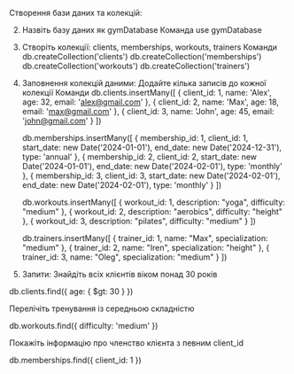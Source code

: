 Створення бази даних та колекцій:


2. Назвіть базу даних як gymDatabase
   Команда
   use gymDatabase
3. Створіть колекції: clients, memberships, workouts, trainers
Команди
   db.createCollection('clients')
   db.createCollection('memberships')
   db.createCollection('workouts')
   db.createCollection('trainers')

5. Заповнення колекцій даними:
Додайте кілька записів до кожної колекції
Команди
   db.clients.insertMany([
   { client_id: 1, name: 'Alex', age: 32, email: 'alex@gmail.com' },
   { client_id: 2, name: 'Max', age: 18, email: 'max@gmail.com' },
   { client_id: 3, name: 'John', age: 45, email: 'john@gmail.com' }
   ])

    db.memberships.insertMany([
    { membership_id: 1, client_id: 1, start_date: new Date('2024-01-01'), end_date: new Date('2024-12-31'), type: 'annual' },
    { membership_id: 2, client_id: 2, start_date: new Date('2024-01-01'), end_date: new Date('2024-02-01'), type: 'monthly' },
    { membership_id: 3, client_id: 3, start_date: new Date('2024-02-01'), end_date: new Date('2024-02-01'), type: 'monthly' }
    ])

   db.workouts.insertMany([
   { workout_id: 1, description: "yoga", difficulty: "medium" },
   { workout_id: 2, description: "aerobics", difficulty: "height" },
   { workout_id: 3, description: "pilates", difficulty: "medium" }
   ])

   db.trainers.insertMany([
   { trainer_id: 1, name: "Max", specialization: "medium" },
   { trainer_id: 2, name: "Iren", specialization: "height" },
   { trainer_id: 3, name: "Oleg", specialization: "medium" }
   ])

6. Запити:
Знайдіть всіх клієнтів віком понад 30 років

db.clients.find({ age: { $gt: 30 } })

Перелічіть тренування із середньою складністю

db.workouts.find({ difficulty: 'medium' })

Покажіть інформацію про членство клієнта з певним client_id

db.memberships.find({ client_id: 1 })